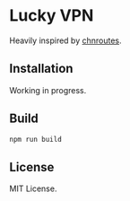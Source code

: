 # Lucky VPN

Heavily inspired by [chnroutes](https://github.com/fivesheep/chnroutes).

## Installation

Working in progress.

## Build

```sh
npm run build
```

## License

MIT License.

